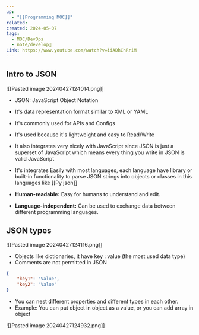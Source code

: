 ```yaml
---
up:
  - "[[Programming MOC]]"
related: 
created: 2024-05-07
tags:
  - MOC/DevOps
  - note/develop🍃
Link: https://www.youtube.com/watch?v=iiADhChRriM
---
```

## Intro to JSON

![[Pasted image 20240427124014.png]]
- JSON: JavaScript Object Notation
- It's data representation format similar to XML or YAML
- It's commonly used for APIs and Configs
- It's used because it's lightweight and easy to Read/Write
- It also integrates very nicely with JavaScript since JSON is just a superset of JavaScript which means every thing you write in JSON is valid JavaScript
- It's integrates Easily with most languages, each language have library or built-in functionality to parse JSON strings into objects or classes in this languages like [[Py json]]

- **Human-readable:** Easy for humans to understand and edit.
- **Language-independent:** Can be used to exchange data between different programming languages.
## JSON types
![[Pasted image 20240427124116.png]]

- Objects like dictionaries, it have key : value (the most used data type)
- Comments are not permitted in JSON
```JSON
{
    "key1": "Value",
    "key2": "Value"
}
```
- You can nest different properties and different types in each other.
- Example: You can put object in object as a value, or you can add array in object

![[Pasted image 20240427124932.png]]
